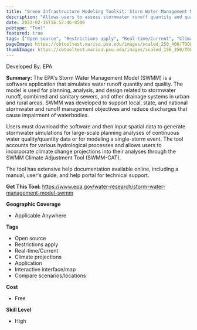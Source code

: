 ```yaml
---
title: "Green Infrastructure Modeling Toolkit: Storm Water Management Model (SWMM)"
description: "Allows users to assess stormwater runoff quantity and quality in order to plan for grey and green infrastructure."
date: 2022-02-16T16:57:46-0500
pubtype: "Tool"
featured: true
tags: ["Open source", "Restrictions apply", "Real-time/Current", "Climate projections", "Application", "Interactive interface/map", "Compare scenarios/locations"]
pageImage: https://cbtooltest.marisa.psu.edu/images/scaled_250_400/TOOLID_73.1_ScreenCapture-1.png
thumbImage: https://cbtooltest.marisa.psu.edu/images/scaled_156_250/TOOLID_73.1_ScreenCapture-1.png
---
```

Developed By: EPA

**Summary:** The EPA's Storm Water Management Model (SWMM) is a software application that simulates water runoff quantity and quality. The model is used for planning, analysis, and design related to stormwater runoff, combined and sanitary sewers, and other drainage systems in urban and rural areas. SWMM was developed to support local, state, and national stormwater and runoff management objectives and reduce discharges that cause impairment of waterbodies. 

Users must download the software and then input spatial data to generate stormwater simulations for large-scale planning analyses of continuous water quality/quantity data or for modeling a single-storm event. The tool accounts for various hydrological processes and allows users to incorporate climate change projections into their analyses through the SWMM Climate Adjustment Tool (SWMM-CAT).

The tool has extensive help documentation available online, including a manual, user's guide, and help portal for technical support.


__**Get This Tool:**__ https://www.epa.gov/water-research/storm-water-management-model-swmm

__**Geographic Coverage**__
- Applicable Anywhere

__**Tags**__
-  Open source
-  Restrictions apply
-  Real-time/Current
-  Climate projections
-  Application
-  Interactive interface/map
-  Compare scenarios/locations

__**Cost**__
- Free

__**Skill Level**__
- High
